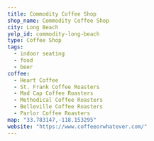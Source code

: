 ```yaml
---
title: Commodity Coffee Shop
shop_name: Commodity Coffee Shop
city: Long Beach
yelp_id: commodity-long-beach
type: Coffee Shop
tags:
  - indoor seating
  - food
  - beer
coffee:
  - Heart Coffee
  - St. Frank Coffee Roasters
  - Mad Cap Coffee Roasters
  - Methodical Coffee Roasters
  - Belleville Coffee Roasters
  - Parlor Coffee Roasters
map: "33.783147,-118.153295"
website: "https://www.coffeeorwhatever.com/"
---
```

